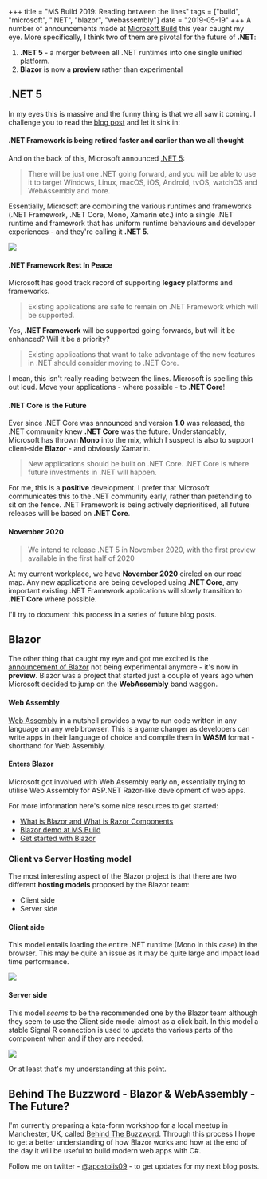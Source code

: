 +++
title =  "MS Build 2019: Reading between the lines"
tags = ["build", "microsoft", ".NET", "blazor", "webassembly"]
date = "2019-05-19"
+++
A number of announcements made at [Microsoft Build](https://www.microsoft.com/en-us/build) this year caught my eye. More specifically, I think two of them are pivotal for the future of **.NET**: 

1. **.NET 5** - a merger between all .NET runtimes into one single unified platform.
2. **Blazor** is now a **preview** rather than experimental

## .NET 5

In my eyes this is massive and the funny thing is that we all saw it coming. I challenge you to read the [blog post](https://devblogs.microsoft.com/dotnet/net-core-is-the-future-of-net/) and let it sink in:

#### .NET Framework is being retired faster and earlier than we all thought

And on the back of this, Microsoft announced [.NET 5](https://devblogs.microsoft.com/dotnet/introducing-net-5/):

> There will be just one .NET going forward, and you will be able to use it to target Windows, Linux, macOS, iOS, Android, tvOS, watchOS and WebAssembly and more.

Essentially, Microsoft are combining the various runtimes and frameworks (.NET Framework, .NET Core, Mono, Xamarin etc.) into a single .NET runtime and framework that has uniform runtime behaviours and developer experiences - and they're calling it **.NET 5**.

![](.NET%205.PNG)

#### .NET Framework Rest In Peace

Microsoft has good track record of supporting **legacy** platforms and frameworks. 

> Existing applications are safe to remain on .NET Framework which will be supported.

Yes, **.NET Framework** will be supported going forwards, but will it be enhanced? Will it be a priority?

> Existing applications that want to take advantage of the new features in .NET should consider moving to .NET Core. 

I mean, this isn't really reading between the lines. Microsoft is spelling this out loud. Move your applications - where possible - to **.NET Core**!

#### .NET Core is the Future

Ever since .NET Core was announced and version **1.0** was released, the .NET community knew **.NET Core** was the future. Understandably, Microsoft has thrown **Mono** into the mix, which I suspect is also to support client-side **Blazor** - and obviously Xamarin.

> New applications should be built on .NET Core. .NET Core is where future investments in .NET will happen.

For me, this is a **positive** development. I prefer that Microsoft communicates this to the .NET community early, rather than pretending to sit on the fence. .NET Framework is being actively deprioritised, all future releases will be based on **.NET Core**. 

#### November 2020

>We intend to release .NET 5 in November 2020, with the first preview available in the first half of 2020

At my current workplace, we have **November 2020** circled on our road map. Any new applications are being developed using **.NET Core**, any important existing .NET Framework applications will slowly transition to **.NET Core** where possible.

I'll try to document this process in a series of future blog posts. 

## Blazor

The other thing that caught my eye and got me excited is the [announcement of Blazor](https://mybuild.techcommunity.microsoft.com/sessions/77033?source=sessions#top-anchor) not being experimental anymore - it's now in **preview**. Blazor was a project that started just a couple of years ago when Microsoft decided to jump on the **WebAssembly** band waggon. 

#### Web Assembly

[Web Assembly](https://webassembly.org/) in a nutshell provides a way to run code written in any language on any web browser. This is a game changer as developers can write apps in their language of choice and compile them in **WASM** format - shorthand for Web Assembly.

#### Enters Blazor

Microsoft got involved with Web Assembly early on, essentially trying to utilise Web Assembly for ASP.NET Razor-like development of web apps. 

For more information here's some nice resources to get started:

- [What is Blazor and What is Razor Components](https://www.hanselman.com/blog/WhatIsBlazorAndWhatIsRazorComponents.aspx)
- [Blazor demo at MS Build](https://mybuild.techcommunity.microsoft.com/sessions/77033?source=sessions#top-anchor)
- [Get started with Blazor](https://docs.microsoft.com/en-us/aspnet/core/blazor/get-started?view=aspnetcore-3.0&tabs=visual-studio)

### Client vs Server Hosting model

The most interesting aspect of the Blazor project is that there are two different **hosting models** proposed by the Blazor team:

- Client side
- Server side

#### Client side

This model entails loading the entire .NET runtime (Mono in this case) in the browser. This may be quite an issue as it may be quite large and impact load time performance.

![](../Blazor%20client%20side.PNG)

#### Server side

This model *seems* to be the recommended one by the Blazor team although they seem to use the Client side model almost as a click bait. In this model a stable Signal R connection is used to update the various parts of the component when and if they are needed.

![](../Blazor%20server%20side.PNG)

Or at least that's my understanding at this point. 

## Behind The Buzzword - Blazor & WebAssembly - The Future?

I'm currently preparing a kata-form workshop for a local meetup in Manchester, UK, called [Behind The Buzzword](https://www.meetup.com/en-AU/Behind-The-Buzz-Word/events/261514601/). Through this process I hope to get a better understanding of how Blazor works and how at the end of the day it will be useful to build modern web apps with C#. 

Follow me on twitter - [@apostolis09](https://twitter.com/apostolis09) - to get updates for my next blog posts. 